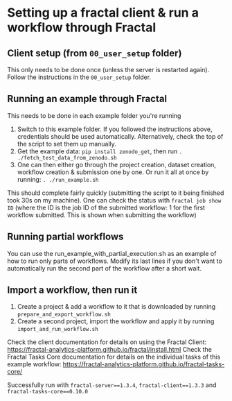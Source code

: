 # Setting up a fractal client & run a workflow through Fractal

## Client setup (from `00_user_setup` folder)
This only needs to be done once (unless the server is restarted again). Follow the instructions in the `00_user_setup` folder.

## Running an example through Fractal
This needs to be done in each example folder you're running
1. Switch to this example folder. If you followed the instructions above, credentials should be used automatically. Alternatively, check the top of the script to set them up manually.
2. Get the example data: `pip install zenodo_get`, then run `. ./fetch_test_data_from_zenodo.sh`
3. One can then either go through the project creation, dataset creation, workflow creation & submission one by one. Or run it all at once by running: `. ./run_example.sh`

This should complete fairly quickly (submitting the script to it being finished took 30s on my machine). One can check the status with `fractal job show ID` (where the ID is the job ID of the submitted workflow: 1 for the first workflow submitted. This is shown when submitting the workflow)

## Running partial workflows
You can use the run_example_with_partial_execution.sh as an example of how to run only parts of workflows.
Modify its last lines if you don't want to automatically run the second part of the workflow after a short wait.


## Import a workflow, then run it
1. Create a project & add a workflow to it that is downloaded by running `prepare_and_export_workflow.sh`
2. Create a second project, import the workflow and apply it by running `import_and_run_workflow.sh`


Check the client documentation for details on using the Fractal Client: https://fractal-analytics-platform.github.io/fractal/install.html
Check the Fractal Tasks Core documentation for details on the individual tasks of this example workflow: https://fractal-analytics-platform.github.io/fractal-tasks-core/

Successfully run with `fractal-server==1.3.4`, `fractal-client==1.3.3` and `fractal-tasks-core==0.10.0`
